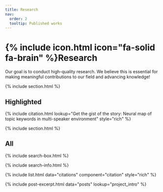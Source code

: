 ```yaml
---
title: Research
nav:
  order: 2
  tooltip: Published works
---
```


# {% include icon.html icon="fa-solid fa-brain" %}Research

Our goal is to conduct high-quality research. We believe this is essential for making meaningful contributions to our field and advancing knowledge!

{% include section.html %}

## Highlighted

{% include citation.html lookup="Get the gist of the story: Neural map of topic keywords in multi-speaker environment" style="rich" %}

{% include section.html %}

## All

{% include search-box.html %}

{% include search-info.html %}

{% include list.html data="citations" component="citation" style="rich" %}

{%
  include post-excerpt.html
  data="posts" 
  lookup="project_intro"
%}
